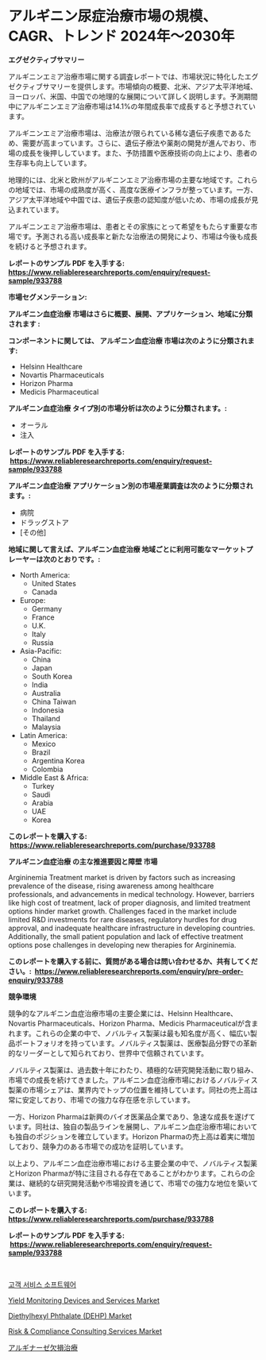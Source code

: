 <p><h1>アルギニン尿症治療市場の規模、CAGR、トレンド 2024年～2030年</h1></p><p><strong>エグゼクティブサマリー</strong></p>
<p><p>アルギニンエミア治療市場に関する調査レポートでは、市場状況に特化したエグゼクティブサマリーを提供します。市場傾向の概要、北米、アジア太平洋地域、ヨーロッパ、米国、中国での地理的な展開について詳しく説明します。予測期間中にアルギニンエミア治療市場は14.1%の年間成長率で成長すると予想されています。</p><p>アルギニンエミア治療市場は、治療法が限られている稀な遺伝子疾患であるため、需要が高まっています。さらに、遺伝子療法や薬剤の開発が進んでおり、市場の成長を後押ししています。また、予防措置や医療技術の向上により、患者の生存率も向上しています。</p><p>地理的には、北米と欧州がアルギニンエミア治療市場の主要な地域です。これらの地域では、市場の成熟度が高く、高度な医療インフラが整っています。一方、アジア太平洋地域や中国では、遺伝子疾患の認知度が低いため、市場の成長が見込まれています。</p><p>アルギニンエミア治療市場は、患者とその家族にとって希望をもたらす重要な市場です。予測される高い成長率と新たな治療法の開発により、市場は今後も成長を続けると予想されます。</p></p>
<p><strong>レポートのサンプル PDF を入手する: <a href="https://www.reliableresearchreports.com/enquiry/request-sample/933788">https://www.reliableresearchreports.com/enquiry/request-sample/933788</a></strong></p>
<p><strong>市場セグメンテーション:</strong></p>
<p><strong> アルギニン血症治療 市場はさらに概要、展開、アプリケーション、地域に分類されます :</strong></p>
<p><strong>コンポーネントに関しては、 アルギニン血症治療 市場は次のように分類されます: &nbsp;</strong></p>
<p><ul><li>Helsinn Healthcare</li><li>Novartis Pharmaceuticals</li><li>Horizo​​n Pharma</li><li>Medicis Pharmaceutical</li></ul></p>
<p><strong> アルギニン血症治療 タイプ別の市場分析は次のように分類されます。:</strong></p>
<p><ul><li>オーラル</li><li>注入</li></ul></p>
<p><strong>レポートのサンプル PDF を入手する: &nbsp;<a href="https://www.reliableresearchreports.com/enquiry/request-sample/933788">https://www.reliableresearchreports.com/enquiry/request-sample/933788</a></strong></p>
<p><strong> アルギニン血症治療 アプリケーション別の市場産業調査は次のように分類されます。:</strong></p>
<p><ul><li>病院</li><li>ドラッグストア</li><li>[その他]</li></ul></p>
<p><strong>地域に関して言えば、アルギニン血症治療 地域ごとに利用可能なマーケットプレーヤーは次のとおりです。:</strong></p>
<p><ul>
    <li>
        North America:
        <ul>
            <li>United States</li>
            <li>Canada</li>
        </ul>
    </li>
    <li>
        Europe:
        <ul>
            <li>Germany</li>
            <li>France</li>
            <li>U.K.</li>
            <li>Italy</li>
            <li>Russia</li>
        </ul>
    </li>
    <li>
        Asia-Pacific:
        <ul>
            <li>China</li>
            <li>Japan</li>
            <li>South Korea</li>
            <li>India</li>
            <li>Australia</li>
            <li>China Taiwan</li>
            <li>Indonesia</li>
            <li>Thailand</li>
            <li>Malaysia</li>
        </ul>
    </li>
    <li>
        Latin America:
        <ul>
            <li>Mexico</li>
            <li>Brazil</li>
            <li>Argentina Korea</li>
            <li>Colombia</li>
        </ul>
    </li>
    <li>
        Middle East & Africa:
        <ul>
            <li>Turkey</li>
            <li>Saudi</li>
            <li>Arabia</li>
            <li>UAE</li>
            <li>Korea</li>
        </ul>
    </li>
    </ul></p>
<p><strong>このレポートを購入する: &nbsp;<a href="https://www.reliableresearchreports.com/purchase/933788">https://www.reliableresearchreports.com/purchase/933788</a></strong></p>
<p><strong>アルギニン血症治療 の主な推進要因と障壁 市場</strong></p>
<p><p>Argininemia Treatment market is driven by factors such as increasing prevalence of the disease, rising awareness among healthcare professionals, and advancements in medical technology. However, barriers like high cost of treatment, lack of proper diagnosis, and limited treatment options hinder market growth. Challenges faced in the market include limited R&D investments for rare diseases, regulatory hurdles for drug approval, and inadequate healthcare infrastructure in developing countries. Additionally, the small patient population and lack of effective treatment options pose challenges in developing new therapies for Argininemia.</p></p>
<p><strong>このレポートを購入する前に、質問がある場合は問い合わせるか、共有してください。:&nbsp; <a href="https://www.reliableresearchreports.com/enquiry/pre-order-enquiry/933788">https://www.reliableresearchreports.com/enquiry/pre-order-enquiry/933788</a></strong></p>
<p><strong>競争環境</strong></p>
<p><p>競争的なアルギニン血症治療市場の主要企業には、Helsinn Healthcare、Novartis Pharmaceuticals、Horizon Pharma、Medicis Pharmaceuticalが含まれます。これらの企業の中で、ノバルティス製薬は最も知名度が高く、幅広い製品ポートフォリオを持っています。ノバルティス製薬は、医療製品分野での革新的なリーダーとして知られており、世界中で信頼されています。</p><p>ノバルティス製薬は、過去数十年にわたり、積極的な研究開発活動に取り組み、市場での成長を続けてきました。アルギニン血症治療市場におけるノバルティス製薬の市場シェアは、業界内でトップの位置を維持しています。同社の売上高は常に安定しており、市場での強力な存在感を示しています。</p><p>一方、Horizon Pharmaは新興のバイオ医薬品企業であり、急速な成長を遂げています。同社は、独自の製品ラインを展開し、アルギニン血症治療市場においても独自のポジションを確立しています。Horizon Pharmaの売上高は着実に増加しており、競争力のある市場での成功を証明しています。</p><p>以上より、アルギニン血症治療市場における主要企業の中で、ノバルティス製薬とHorizon Pharmaが特に注目される存在であることがわかります。これらの企業は、継続的な研究開発活動や市場投資を通じて、市場での強力な地位を築いています。</p></p>
<p><strong>このレポートを購入する: &nbsp; <a href="https://www.reliableresearchreports.com/purchase/933788">https://www.reliableresearchreports.com/purchase/933788</a></strong></p>
<p><strong>レポートのサンプル PDF を入手する: &nbsp;<a href="https://www.reliableresearchreports.com/enquiry/request-sample/933788">https://www.reliableresearchreports.com/enquiry/request-sample/933788</a></strong><strong></strong></p>
<p>&nbsp;</p>
<p><p><a href="https://github.com/vsnao330707/Market-Research-Report-List-1/blob/main/2205146184075.md">고객 서비스 소프트웨어</a></p><p><a href="https://issuu.com/reportprime-2/docs/yield-monitoring-devices-and-services-market-size-">Yield Monitoring Devices and Services Market</a></p><p><a href="https://issuu.com/reportprime-2/docs/diethylhexyl-phthalate-dehp-market-size-2030.pptx">Diethylhexyl Phthalate (DEHP) Market</a></p><p><a href="https://github.com/JameTravis/Market-Research-Report-List-3/blob/main/risk-compliance-consulting-services-market.md">Risk & Compliance Consulting Services Market</a></p><p><a href="https://github.com/zjkmgcs938405/Market-Research-Report-List-1/blob/main/7879035184110.md">アルギナーゼ欠損治療</a></p></p>